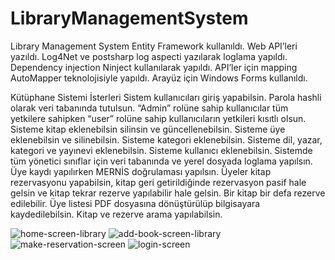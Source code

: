 # LibraryManagementSystem
Library Management System
Entity Framework kullanıldı.
Web API’leri yazıldı.
Log4Net ve postsharp log aspecti yazılarak loglama yapıldı.
Dependency injection Ninject kullanılarak yapıldı.
API’ler için mapping AutoMapper teknolojisiyle yapıldı.
Arayüz için Windows Forms kullanıldı.






Kütüphane Sistemi İsterleri
Sistem kullanıcıları giriş yapabilsin.
Parola hashli olarak veri tabanında tutulsun.
“Admin” rolüne sahip kullanıcılar tüm yetkilere sahipken “user” rolüne sahip kullanıcıların yetkileri kısıtlı olsun.
Sisteme kitap eklenebilsin silinsin ve güncellenebilsin.
Sisteme üye eklenebilsin ve silinebilsin.
Sisteme kategori eklenebilsin.
Sisteme dil, yazar, kategori ve yayınevi eklenebilsin.
Sisteme kullanıcı eklenebilsin.
Sistemde tüm yönetici sınıflar için veri tabanında ve yerel dosyada loglama yapılsın.
Üye kaydı yapılırken MERNİS doğrulaması yapılsın.
Üyeler kitap rezervasyonu yapabilsin, kitap geri getirildiğinde rezervasyon pasif hale gelsin ve kitap tekrar rezerve yapılabilir hale gelsin.
Bir kitap bir defa rezerve edilebilir.
Üye listesi PDF dosyasına dönüştürülüp bilgisayara kaydedilebilsin.
Kitap ve rezerve arama yapılabilsin.



![home-screen-library](https://user-images.githubusercontent.com/84589118/195428528-8c3e757b-a82b-49b7-a1ac-5032a001c20d.png)
![add-book-screen-library](https://user-images.githubusercontent.com/84589118/195428558-10887196-c750-4774-8917-9eb3d87998cc.png)
![make-reservation-screen](https://user-images.githubusercontent.com/84589118/195428615-e8ca6129-18e3-4964-93f4-f1ad280a1f12.png)
![login-screen](https://user-images.githubusercontent.com/84589118/195428654-6836e4f1-b54b-4fdd-ab4e-5190101c2239.png)

